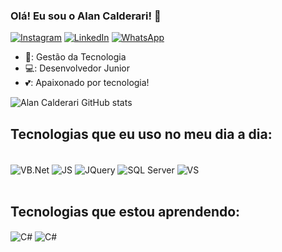 ### Olá! Eu sou o Alan Calderari! 🤙
[![Instagram](https://img.shields.io/badge/Instagram-E4405F?style=for-the-badge&logo=instagram&logoColor=white)](https://www.instagram.com/alancalderari/)
[![LinkedIn](https://img.shields.io/badge/LinkedIn-0077B5?style=for-the-badge&logo=linkedin&logoColor=white)](https://www.linkedin.com/in/alan-calderari-270662120/)
[![WhatsApp](	https://img.shields.io/badge/WhatsApp-25D366?style=for-the-badge&logo=whatsapp&logoColor=white)](https://wa.me/5541998793374)

- 📒: Gestão da Tecnologia
- 💻: Desenvolvedor Junior
- 💕: Apaixonado por tecnologia! 

![Alan Calderari GitHub stats](https://github-readme-stats.vercel.app/api?username=alancalderari&show_icons=true&theme=dracula)

## Tecnologias que eu uso no meu dia a dia:

<div style="display: inline_block">
  <br/>
    <img align="center" alt="VB.Net" src="https://img.shields.io/badge/.NET-5C2D91?style=for-the-badge&logo=.net&logoColor=white" />
    <img align="center" alt="JS" src="https://img.shields.io/badge/JavaScript-323330?style=for-the-badge&logo=javascript&logoColor=F7DF1E" />
    <img align="center" alt="JQuery" src="https://img.shields.io/badge/jQuery-0769AD?style=for-the-badge&logo=jquery&logoColor=white" />
    <img align="center" alt="SQL Server" src="https://img.shields.io/badge/Microsoft%20SQL%20Server-CC2927?style=for-the-badge&logo=microsoft%20sql%20server&logoColor=white" />
    <img align="center" alt="VS" src="https://img.shields.io/badge/Visual_Studio-5C2D91?style=for-the-badge&logo=visual%20studio&logoColor=white" />
</div>
</br>

## Tecnologias que estou aprendendo:

<div style="display: inline_block">
      <img align="center" alt="C#" src="https://img.shields.io/badge/C%23-239120?style=for-the-badge&logo=c-sharp&logoColor=white" />
      <img align="center" alt="C#" src="https://img.shields.io/badge/React-20232A?style=for-the-badge&logo=react&logoColor=61DAFB" />
</div>
